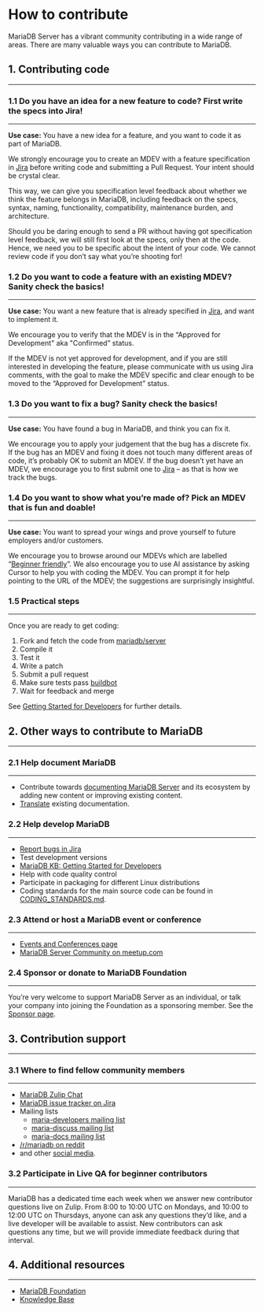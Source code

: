 # How to contribute

MariaDB Server has a vibrant community contributing in a wide range of areas. There are many valuable ways you can contribute to MariaDB.

## 1. Contributing code
--- 

### 1.1 Do you have an idea for a new feature to code? First write the specs into Jira!
----
**Use case:** You have a new idea for a feature, and you want to code it as part of MariaDB.

We strongly encourage you to create an MDEV with a feature specification in [Jira](https://jira.mariadb.org) before writing code and submitting a Pull Request. Your intent should be crystal clear.

This way, we can give you specification level feedback about whether we think the feature belongs in MariaDB, including feedback on the specs, syntax, naming, functionality, compatibility, maintenance burden, and architecture.

Should you be daring enough to send a PR without having got specification level feedback, we will still first look at the specs, only then at the code. Hence, we need you to be specific about the intent of your code. We cannot review code if you don’t say what you’re shooting for!

### 1.2 Do you want to code a feature with an existing MDEV? Sanity check the basics!
----
**Use case:** You want a new feature that is already specified in [Jira](https://jira.mariadb.org), and want to implement it.

We encourage you to verify that the MDEV is in the “Approved for Development" aka "Confirmed” status.

If the MDEV is not yet approved for development, and if you are still interested in developing the feature, please communicate with us using Jira comments, with the goal to make the MDEV specific and clear enough to be moved to the “Approved for Development” status. 

### 1.3 Do you want to fix a bug? Sanity check the basics!
----
**Use case:** You have found a bug in MariaDB, and think you can fix it.

We encourage you to apply your judgement that the bug has a discrete fix. If the bug has an MDEV and fixing it does not touch many different areas of code, it’s probably OK to submit an MDEV. If the bug doesn’t yet have an MDEV, we encourage you to first submit one to [Jira](https://jira.mariadb.org) – as that is how we track the bugs.

### 1.4 Do you want to show what you’re made of? Pick an MDEV that is fun and doable!
----
**Use case:** You want to spread your wings and prove yourself to future employers and/or customers.

We encourage you to browse around our MDEVs which are labelled “[Beginner friendly](https://jira.mariadb.org/browse/MDEV-15736?jql=resolution%20%3D%20Unresolved%20AND%20labels%20%3D%20beginner-friendly%20ORDER%20BY%20updated%20DESC)”. We also encourage you to use AI assistance by asking Cursor to help you with coding the MDEV. You can prompt it for help pointing to the URL of the MDEV; the suggestions are surprisingly insightful.

### 1.5 Practical steps
----

Once you are ready to get coding: 

1. Fork and fetch the code from [mariadb/server](https://github.com/mariadb/server)
2. Compile it
3. Test it 
4. Write a patch
5. Submit a pull request
6. Make sure tests pass [buildbot](https://buildbot.mariadb.org/#/)
7. Wait for feedback and merge

See [Getting Started for Developers](https://mariadb.org/getting-started-for-developers) for further details.


## 2. Other ways to contribute to MariaDB
---

### 2.1 Help document MariaDB
----
-   Contribute towards [documenting MariaDB Server](https://mariadb.com/kb/en/meta/writing-editing-library-articles/) and its ecosystem by adding new content or improving existing content.
-   [Translate](https://mariadb.com/kb/en/meta/translating-library-articles/)  existing documentation.

### 2.2 Help develop MariaDB
----
-   [Report bugs in Jira](https://jira.mariadb.org/)
-   Test development versions
-   [MariaDB KB: Getting Started for Developers](https://mariadb.org/getting-started-for-developers)
-   Help with code quality control
-   Participate in packaging for different Linux distributions
-   Coding standards for the main source code can be found in [CODING_STANDARDS.md](CODING_STANDARDS.md).

### 2.3 Attend or host a MariaDB event or conference
----
-   [Events and Conferences page](https://mariadb.org/events/)
-   [MariaDB Server Community on meetup.com](https://www.meetup.com/pro/anna-widenius/)

### 2.4 Sponsor or donate to MariaDB Foundation
----
You’re very welcome to support MariaDB Server as an individual, or talk your company into joining the Foundation as a sponsoring member. See the  [Sponsor page](https://mariadb.org/donate/).

## 3. Contribution support
---

### 3.1 Where to find fellow community members
----
-   [MariaDB Zulip Chat](https://mariadb.zulipchat.com/)
-   [MariaDB issue tracker on Jira](https://jira.mariadb.org)
-   Mailing lists
	-   [maria-developers mailing list](http://launchpad.net/~maria-developers)
	-   [maria-discuss mailing list](http://launchpad.net/~maria-discuss)
	-   [maria-docs mailing list](http://launchpad.net/~maria-docs)
-   [/r/mariadb on reddit](https://www.reddit.com/r/mariadb/)
-   and other [social media](https://mariadb.com/kb/en/mariadb/social-media/).

### 3.2 Participate in Live QA for beginner contributors
----
MariaDB has a dedicated time each week when we answer new contributor questions live on Zulip. From 8:00 to 10:00 UTC on Mondays, and 10:00 to 12:00 UTC on Thursdays, anyone can ask any questions they’d like, and a live developer will be available to assist. New contributors can ask questions any time, but we will provide immediate feedback during that interval.


## 4. Additional resources
----
 - [MariaDB Foundation ](https://mariadb.org/)
 - [Knowledge Base](https://mariadb.com/kb/en/)
